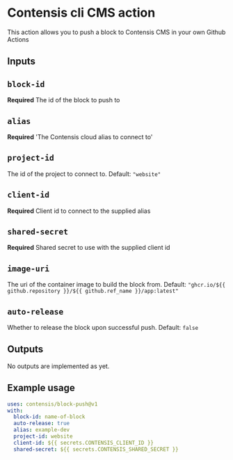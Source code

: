 # Contensis cli CMS action

This action allows you to push a block to Contensis CMS in your own Github Actions

## Inputs

## `block-id`

**Required** The id of the block to push to

## `alias`

**Required** 'The Contensis cloud alias to connect to'

## `project-id`

The id of the project to connect to. Default: `"website"`

## `client-id`

**Required** Client id to connect to the supplied alias

## `shared-secret`

**Required** Shared secret to use with the supplied client id

## `image-uri`

The uri of the container image to build the block from. Default: `"ghcr.io/${{ github.repository }}/${{ github.ref_name }}/app:latest"`

## `auto-release`

Whether to release the block upon successful push. Default: `false`

## Outputs

No outputs are implemented as yet.

## Example usage

```yml
uses: contensis/block-push@v1
with:
  block-id: name-of-block
  auto-release: true
  alias: example-dev
  project-id: website
  client-id: ${{ secrets.CONTENSIS_CLIENT_ID }}
  shared-secret: ${{ secrets.CONTENSIS_SHARED_SECRET }}
```
